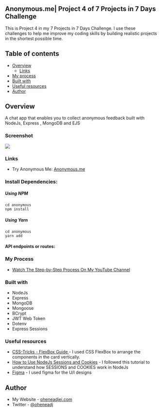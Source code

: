 ## Anonymous.me| Project 4 of 7 Projects in 7 Days Challenge 

This is Project 4 in my 7 Projects in 7 Days Challenge. I use these challenges to help me improve my coding skills by building realistic projects in the shortest possible time.

## Table of contents

- [Overview](#overview)
  - [Links](#links)
- [My process](#my-process)
- [Built with](#built-with)
- [Useful resources](#useful-resources)
- [Author](#author)

## Overview
A chat app that enables you to collect anonymous feedback built with NodeJs, Express , MongoDB and EJS

### Screenshot

![](./screenshot.png)

### Links

- Try Anonymous Me: [Anonymous.me](#)

### Install Dependencies:

##### Using NPM
```shell
cd anonymous
npm install
```
##### Using Yarn
```shell
cd anonymous
yarn add
```

#### API endpoints or routes:
<!-- 
| End Point         | Method | Description     | Access    |
| ----------------- | ------ | --------------- | --------- |
| /api/quizzes/     | GET    | get all quizzes | Private   |
| /api/quizzes/     | POST   | create a quiz   | Private   |
| /api/quizzes/:id  | PUT    | update a quiz   | Private   |
| /api/quizzes/:id  | DELETE | delete a quiz   | Private   |
| /api/auth/login/  | POST   | login user      | Public    |
| /api/auth/signin/ | POST   | create user     | Public    |
| /api/auth/logout/ | POST   | logout user     | Public    |
-->
### My Process
- [Watch The Step-by-Step Process On My YouTube Channel](#)

### Built with

- NodeJs
- Express
- MongoDB
- Mongoose
- BCrypt
- JWT Web Token
- Dotenv
- Express Sessions

### Useful resources

- [CSS-Tricks - FlexBox Guide ](https://css-tricks.com/snippets/css/a-guide-to-flexbox/) - I used CSS FlexBox to arrange the components in the card vertically.
- [How to Use NodeJs Sessions and Cookies](#) - I followed this tutorial to understand how  SESSIONS and COOKIES work in NodeJs
- [Figma](https://www.figma.com) - I used figma for the U/I designs

## Author

- My Website - [oheneadjei.com](https://oheneadjei.com)
- Twitter - [@oheneadj](https://www.twitter.com/oheneadj)